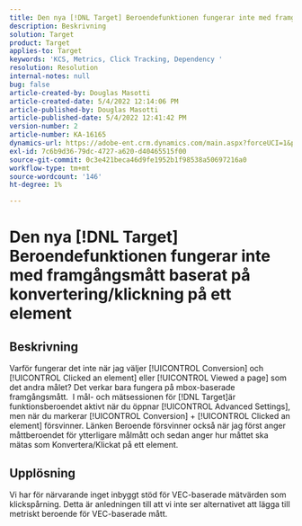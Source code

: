 ```yaml
---
title: Den nya [!DNL Target] Beroendefunktionen fungerar inte med framgångsmått baserat på konvertering/klickning på ett element
description: Beskrivning
solution: Target
product: Target
applies-to: Target
keywords: 'KCS, Metrics, Click Tracking, Dependency '
resolution: Resolution
internal-notes: null
bug: false
article-created-by: Douglas Masotti
article-created-date: 5/4/2022 12:14:06 PM
article-published-by: Douglas Masotti
article-published-date: 5/4/2022 12:41:42 PM
version-number: 2
article-number: KA-16165
dynamics-url: https://adobe-ent.crm.dynamics.com/main.aspx?forceUCI=1&pagetype=entityrecord&etn=knowledgearticle&id=3d4781ad-a3cb-ec11-a7b6-6045bd00d7cd
exl-id: 7c6b9d36-79dc-4727-a620-d40465515f00
source-git-commit: 0c3e421beca46d9fe1952b1f98538a50697216a0
workflow-type: tm+mt
source-wordcount: '146'
ht-degree: 1%

---
```


# Den nya [!DNL Target] Beroendefunktionen fungerar inte med framgångsmått baserat på konvertering/klickning på ett element

## Beskrivning


Varför fungerar det inte när jag väljer [!UICONTROL Conversion] och [!UICONTROL Clicked an element] eller [!UICONTROL Viewed a page] som det andra målet? Det verkar bara fungera på mbox-baserade framgångsmått. 
I mål- och mätsessionen för [!DNL Target]är funktionsberoendet aktivt när du öppnar [!UICONTROL Advanced Settings], men när du markerar [!UICONTROL Conversion] + [!UICONTROL Clicked an element] försvinner. Länken Beroende försvinner också när jag först anger måttberoendet för ytterligare målmått och sedan anger hur måttet ska mätas som Konvertera/Klickat på ett element.


## Upplösning


Vi har för närvarande inget inbyggt stöd för VEC-baserade mätvärden som klickspårning. Detta är anledningen till att vi inte ser alternativet att lägga till metriskt beroende för VEC-baserade mått.
